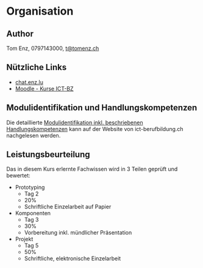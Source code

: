 # Organisation

## Author

Tom Enz, 0797143000, [t@tomenz.ch](mailto:t@tomenz.ch?subject=Modul-335)

## Nützliche Links

* [chat.enz.lu](https://chat.enz.lu)
* [Moodle - Kurse ICT-BZ](https://kurse.ict-bz.ch)

## Modulidentifikation und Handlungskompetenzen

Die detaillierte [Modulidentifikation inkl. beschriebenen Handlungskompetenzen](https://cf.ict-berufsbildung.ch/modules.php?name=Mbk&a=20101&cmodnr=307) kann auf der Website von ict-berufbildung.ch nachgelesen werden.

## Leistungsbeurteilung

Das in diesem Kurs erlernte Fachwissen wird in 3 Teilen geprüft und bewertet:

* Prototyping
  * Tag 2
  * 20%
  * Schriftliche Einzelarbeit auf Papier
* Komponenten
  * Tag 3
  * 30%
  * Vorbereitung inkl. mündlicher Präsentation
* Projekt
  * Tag 5
  * 50%
  * Schriftliche, elektronische Einzelarbeit



